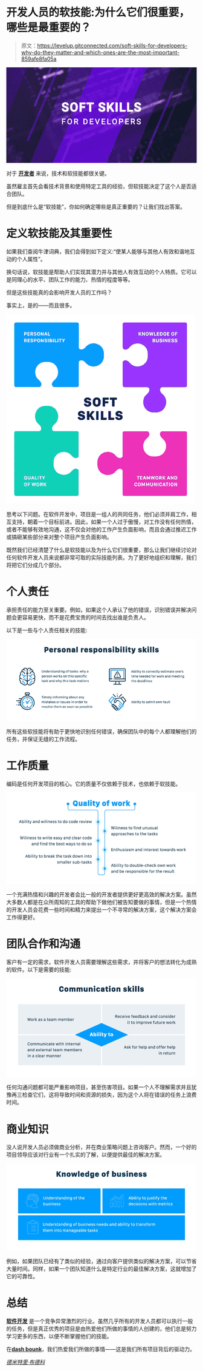 # 开发人员的软技能:为什么它们很重要，哪些是最重要的？

> 原文：<https://levelup.gitconnected.com/soft-skills-for-developers-why-do-they-matter-and-which-ones-are-the-most-important-859afe8fa05a>

![](img/467f7b52e782e3e993bd3a4d9f1cff8f.png)

对于 [**开发者**](https://dashbouquet.com/blog/management/philosophy-of-development-rules-we-live-by) 来说，技术和软技能都很关键。

虽然雇主首先会看技术背景和使用特定工具的经验，但软技能决定了这个人是否适合团队。

但是到底什么是“软技能”，你如何确定哪些是真正重要的？让我们找出答案。

# 定义软技能及其重要性

如果我们查阅牛津词典，我们会得到如下定义:“使某人能够与其他人有效和谐地互动的个人属性”。

换句话说，软技能是帮助人们实现其潜力并与其他人有效互动的个人特质。它可以是同理心的水平、团队工作的能力、热情的程度等等。

但是这些技能真的会影响开发人员的工作吗？

事实上，是的——而且很多。

![](img/10119c19634355dbe524849eb4a235db.png)

思考以下问题。在软件开发中，项目是一组人的共同任务，他们必须并肩工作，相互支持，朝着一个目标前进。因此，如果一个人过于傲慢，对工作没有任何热情，或者不能够有效地沟通，这不仅会对他的工作产生负面影响，而且会通过推迟工作或搞砸某些部分来对整个项目产生负面影响。

既然我们已经清楚了什么是软技能以及为什么它们很重要，那么让我们继续讨论对任何软件开发人员来说都非常可取的实际技能列表。为了更好地组织和理解，我们将把它们分成几个部分。

# 个人责任

承担责任的能力至关重要。例如，如果这个人承认了他的错误，识别错误并解决问题会更容易更快，而不是花费宝贵的时间去找出谁是负责人。

以下是一些与个人责任相关的技能:

![](img/f71e43a664d2dd8066a0ded2e6d73be3.png)

所有这些软技能将有助于更快地识别任何错误，确保团队中的每个人都理解他们的任务，并保证无缝的工作流程。

# 工作质量

编码是任何开发项目的核心。它的质量不仅依赖于技术，也依赖于软技能。

![](img/9de83802562fd13de9fd41397af798fc.png)

一个充满热情和兴趣的开发者会比一般的开发者提供更好更高效的解决方案。虽然大多数人都是在众所周知的工具的帮助下做他们被告知要做的事情，但是一个热情的开发人员会花费一些时间和精力来提出一个不寻常的解决方案，这个解决方案会工作得更好。

# 团队合作和沟通

客户有一定的需求，软件开发人员需要理解这些需求，并将客户的想法转化为成熟的软件。以下是需要的技能:

![](img/6b750220e9f1905a969fd4c6b0c6debd.png)

任何沟通问题都可能严重影响项目，甚至伤害项目。如果一个人不理解需求并且犹豫再三检查它们，这将导致时间和资源的损失，因为这个人将在错误的任务上浪费时间。

# 商业知识

没人说开发人员必须做商业分析，并在商业策略问题上咨询客户。然而，一个好的项目领导应该对行业有一个扎实的了解，以便提供最佳的解决方案。

![](img/cfd28404a85fda0c13ca39c2abd3bab1.png)

例如，如果团队已经有了类似的经验，通过向客户提供类似的解决方案，可以节省大量时间。同样，如果一个团队知道什么是特定行业的最佳解决方案，这就增加了它的可靠性。

# 总结

[**软件开发**](https://dashbouquet.com/blog/management/philosophy-of-development-rules-we-live-by) 是一个竞争异常激烈的行业。虽然几乎所有的开发人员都可以执行一般的任务，但是真正优秀的项目是由热爱他们所做的事情的人创建的，他们总是努力学习更多的东西，以便不断掌握他们的技能。

在[**dash bounk**](https://dashbouquet.com/)，我们热爱我们所做的事情——这是我们所有项目背后的驱动力。

[*德米特里·布德科*](https://www.linkedin.com/in/dmitrybudko/%5C)